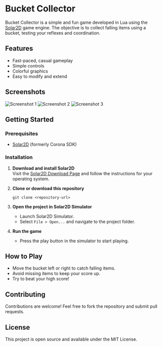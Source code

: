 # Bucket Collector

Bucket Collector is a simple and fun game developed in Lua using the [Solar2D](https://solar2d.com/) game engine. The objective is to collect falling items using a bucket, testing your reflexes and coordination.

## Features

- Fast-paced, casual gameplay
- Simple controls
- Colorful graphics
- Easy to modify and extend

## Screenshots

![Screenshot 1](screenshots/1.png)
![Screenshot 2](screenshots/2.png)
![Screenshot 3](screenshots/3.png)

## Getting Started

### Prerequisites

- [Solar2D](https://solar2d.com/) (formerly Corona SDK)

### Installation

1. **Download and install Solar2D**  
   Visit the [Solar2D Download Page](https://solar2d.com/downloads/) and follow the instructions for your operating system.

2. **Clone or download this repository**

   ```
   git clone <repository-url>
   ```

3. **Open the project in Solar2D Simulator**

   - Launch Solar2D Simulator.
   - Select `File > Open...` and navigate to the project folder.

4. **Run the game**
   - Press the play button in the simulator to start playing.

## How to Play

- Move the bucket left or right to catch falling items.
- Avoid missing items to keep your score up.
- Try to beat your high score!

## Contributing

Contributions are welcome! Feel free to fork the repository and submit pull requests.

## License

This project is open source and available under the MIT License.

